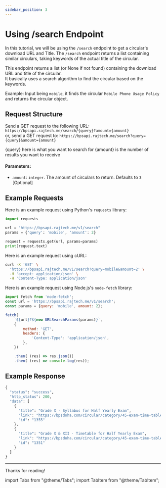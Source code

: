 ```yaml
---
sidebar_position: 3
---
```



# Using /search Endpoint

In this tutorial, we will be using the `/search` endpoint to get a circular's download URL and Title.
The `/search` endpoint returns a list containing similar circulars, taking keywords of the actual title of the circular.

This endpoint returns a list (or None if not found) containing the download URL and title of the circular.  
It basically uses a search algorithm to find the circular based on the keywords.

Example: Input being `mobile`, it finds the circular `Mobile Phone Usage Policy` and returns the circular object.


## Request Structure

Send a GET request to the following URL: `https://bpsapi.rajtech.me/search/{query}?amount={amount}`   
or, send a GET request to: `https://bpsapi.rajtech.me/search?query={query}&amount={amount}`

{query} here is what you want to search for
{amount} is the number of results you want to receive

#### Parameters:

- `amount`: `integer`. The amount of circulars to return. Defaults to `3` [Optional]


## Example Requests

<Tabs>
<TabItem value="python" label="Python" default>

Here is an example request using Python's `requests` library:

```python
import requests

url = "https://bpsapi.rajtech.me/v1/search"
params = {'query': 'mobile', 'amount': 2}

request = requests.get(url, params=params)
print(request.text)
```

</TabItem>
<TabItem value="curl" label="cURL">

Here is an example request using cURL:

```bash
curl -X 'GET' \
  'https://bpsapi.rajtech.me/v1/search?query=mobile&amount=2' \
  -H 'accept: application/json' \
  -H 'Content-Type: application/json'
```


</TabItem>


<TabItem value="node.js" label="Node.js">

Here is an example request using Node.js's `node-fetch` library:

```js
import fetch from 'node-fetch';
const url = 'https://bpsapi.rajtech.me/v1/search';
const params = {query: 'mobile', amount: 2};

fetch(
    `${url}?${new URLSearchParams(params)}`,
    {
        method: 'GET',
        headers: {
            'Content-Type': 'application/json',
        },
    })

    .then( (res) => res.json())
    .then( (res) => console.log(res));
```

</TabItem>



</Tabs>



## Example Response


```python
{
  "status": "success",
  "http_status": 200,
  "data": [
    {
      "title": "Grade X - Syllabus for Half Yearly Exam",
      "link": "https://bpsdoha.com/circular/category/45-exam-time-table-syllabus-2023-24?download=1355",
      "id": "1355"
    },
    {
      "title": "Grade X & XII - Timetable for Half Yearly Exam",
      "link": "https://bpsdoha.com/circular/category/45-exam-time-table-syllabus-2023-24?download=1351",
      "id": "1351"
    }
  ]
}
```

---

Thanks for reading!

import Tabs			from "@theme/Tabs";
import TabItem		from "@theme/TabItem";